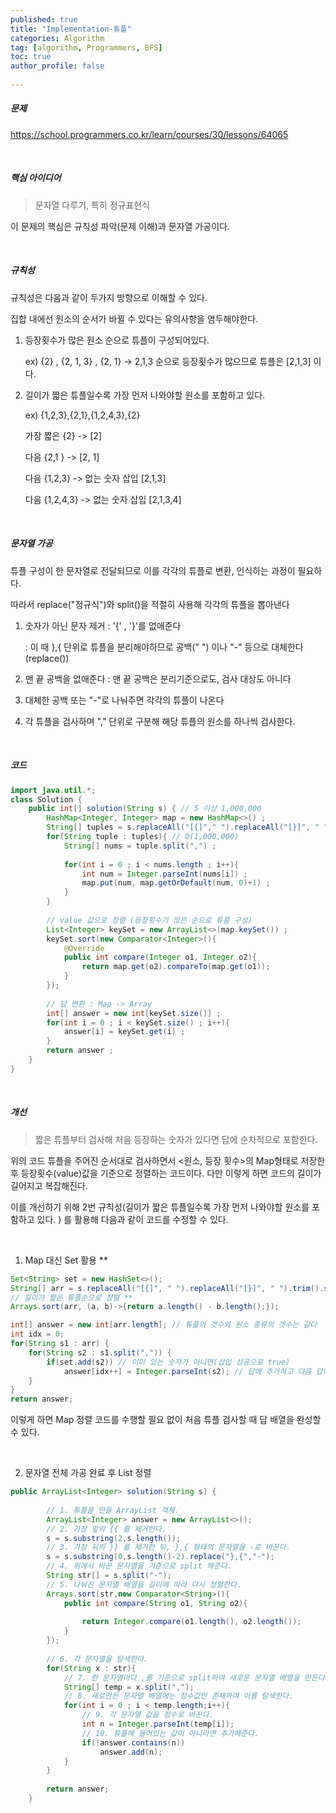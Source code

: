 ```yaml
---
published: true
title: "Implementation-튜플" 
categories: Algorithm 
tag: [algorithm, Programmers, BFS] 
toc: true
author_profile: false 
  
---
```




##### 문제

https://school.programmers.co.kr/learn/courses/30/lessons/64065

<br>



##### 핵심 아이디어

> 문자열 다루기, 특히 정규표현식  

이 문제의 핵심은 규칙성 파악(문제 이해)과 문자열 가공이다. 

<br>



##### 규칙성 

규칙성은 다음과 같이 두가지 방향으로 이해할 수 있다. 

집합 내에선 원소의 순서가 바뀔 수 있다는 유의사항을 염두해야한다. 

1. 등장횟수가 많은 원소 순으로 튜플이 구성되어있다. 

   ex) {2} , {2, 1, 3} , {2, 1} -> 2,1,3 순으로 등장횟수가 많으므로 튜플은 [2,1,3] 이다.

2. 길이가 짧은 튜플일수록 가장 먼저 나와야할 원소를 포함하고 있다. 

   ex) {1,2,3},{2,1},{1,2,4,3},{2}

    가장 짧은 {2} -> [2]

    다음 {2,1 } -> [2, 1]

    다음 {1,2,3} -> 없는 숫자 삽입 [2,1,3]

    다음 {1,2,4,3} -> 없는 숫자 삽입 [2,1,3,4]

<br>



##### 문자열 가공 

튜플 구성이 한 문자열로 전달되므로 이를 각각의 튜플로 변환, 인식하는 과정이 필요하다. 

따라서 replace("정규식")와 split()을 적절히 사용해 각각의 튜플을 뽑아낸다

1. 숫자가 아닌 문자 제거 : '{' ,  '}'를 없애준다

   : 이 때 },{ 단위로 튜플을 분리해야하므로 공백(" ") 이나 "-" 등으로 대체한다 (replace())

2. 맨 끝 공백을 없애준다 : 맨 끝 공백은 분리기준으로도, 검사 대상도 아니다 
3. 대체한 공백 또는 "-"로 나눠주면 각각의 튜플이 나온다
4. 각 튜플을 검사하며 "," 단위로 구분해 해당 튜플의 원소를 하나씩 검사한다. 

<br> 

##### 코드

```java
import java.util.*; 
class Solution {
    public int[] solution(String s) { // 5 이상 1,000,000
        HashMap<Integer, Integer> map = new HashMap<>() ; 
        String[] tuples = s.replaceAll("[{]"," ").replaceAll("[}]", " ").trim().split(" , ") ; 
        for(String tuple : tuples){ // O(1,000,000) 
            String[] nums = tuple.split(",") ; 
            
            for(int i = 0 ; i < nums.length ; i++){
                int num = Integer.parseInt(nums[i]) ; 
                map.put(num, map.getOrDefault(num, 0)+1) ; 
            }          
        }
        
        // value 값으로 정렬 (등장횟수가 많은 순으로 튜플 구성)
        List<Integer> keySet = new ArrayList<>(map.keySet()) ; 
        keySet.sort(new Comparator<Integer>(){
            @Override
            public int compare(Integer o1, Integer o2){
                return map.get(o2).compareTo(map.get(o1)); 
            }
        });
        
        // 답 변환 : Map -> Array 
        int[] answer = new int[keySet.size()] ; 
        for(int i = 0 ; i < keySet.size() ; i++){
            answer[i] = keySet.get(i) ; 
        }
        return answer ; 
    }
}
```

<br>



##### 개선

> 짧은 튜플부터 검사해 처음 등장하는 숫자가 있다면 답에 순차적으로 포함한다. 

위의 코드 튜플을 주어진 순서대로 검사하면서  <원소, 등장 횟수>의 Map형태로 저장한 후 등장횟수(value)값을 기준으로 정렬하는 코드이다. 다만 이렇게 하면 코드의 길이가 길어지고 복잡해진다. 

이를 개선하기 위해 2번 규칙성(길이가 짧은 튜플일수록 가장 먼저 나와야할 원소를 포함하고 있다. ) 를 활용해 다음과 같이 코드를 수정할 수 있다. 

<br>

1. Map 대신 Set 활용 **

```java
Set<String> set = new HashSet<>();
String[] arr = s.replaceAll("[{]", " ").replaceAll("[}]", " ").trim().split(" , ");
// 길이가 짧은 튜플순으로 정렬 **
Arrays.sort(arr, (a, b)->{return a.length() - b.length();});

int[] answer = new int[arr.length]; // 튜플의 갯수와 원소 종류의 갯수는 같다 
int idx = 0;
for(String s1 : arr) {
    for(String s2 : s1.split(",")) {
        if(set.add(s2)) // 이미 있는 숫자가 아니면(삽입 성공으로 true)  
            answer[idx++] = Integer.parseInt(s2); // 답에 추가하고 다음 답이 들어갈 index 증가 
    }
}
return answer;
```

이렇게 하면 Map 정렬 코드를 수행할 필요 없이 처음 튜플 검사할 때 답 배열을 완성할 수 있다. 

<br>





2. 문자열 전체 가공 완료 후 List 정렬 

```java
public ArrayList<Integer> solution(String s) {
        
        // 1. 튜플을 만들 ArrayList 객체.
        ArrayList<Integer> answer = new ArrayList<>();
        // 2. 가장 앞의 {{ 를 제거한다.
        s = s.substring(2,s.length());
        // 3. 가장 뒤의 }} 를 제거한 뒤, },{ 형태의 문자열을 -로 바꾼다.
        s = s.substring(0,s.length()-2).replace("},{","-");
        // 4. 위에서 바꾼 문자열을 기준으로 split 해준다.
        String str[] = s.split("-");        
        // 5. 나눠진 문자열 배열을 길이에 따라 다시 정렬한다.
        Arrays.sort(str,new Comparator<String>(){
            public int compare(String o1, String o2){
                
                return Integer.compare(o1.length(), o2.length());
            }
        });
        
        // 6. 각 문자열을 탐색한다.
        for(String x : str){
            // 7. 한 문자열마다 ,를 기준으로 split하여 새로운 문자열 배열을 만든다.
            String[] temp = x.split(",");
            // 8. 새로만든 문자열 배열에는 정수값만 존재하며 이를 탐색한다.
            for(int i = 0 ; i < temp.length;i++){
                // 9. 각 문자열 값을 정수로 바꾼다.
                int n = Integer.parseInt(temp[i]);
                // 10. 튜플에 들어있는 값이 아니라면 추가해준다.
                if(!answer.contains(n))
                    answer.add(n);
            }
        }
        
        return answer;
    }
```



<br>

